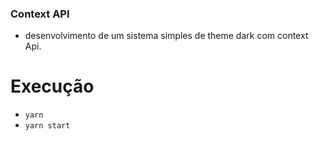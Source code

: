 ### Context API
- desenvolvimento de um sistema simples de theme dark com context Api.

# Execução 
- `yarn`
- `yarn start`
